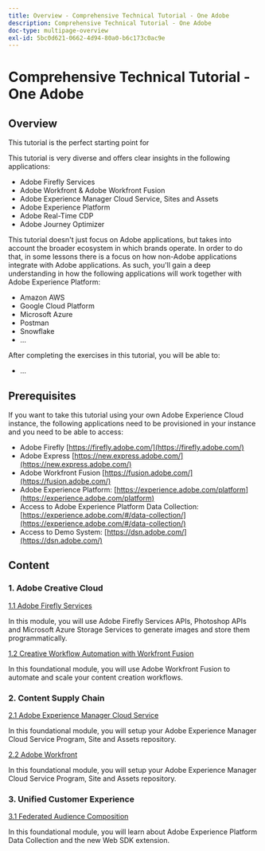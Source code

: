 ```yaml
---
title: Overview - Comprehensive Technical Tutorial - One Adobe
description: Comprehensive Technical Tutorial - One Adobe
doc-type: multipage-overview
exl-id: 5bc0d621-0662-4d94-80a0-b6c173c0ac9e
---
```

# Comprehensive Technical Tutorial - One Adobe

## Overview

This tutorial is the perfect starting point for 

This tutorial is very diverse and offers clear insights in the following applications:

- Adobe Firefly Services
- Adobe Workfront & Adobe Workfront Fusion
- Adobe Experience Manager Cloud Service, Sites and Assets
- Adobe Experience Platform
- Adobe Real-Time CDP
- Adobe Journey Optimizer


This tutorial doesn't just focus on Adobe applications, but takes into account the broader ecosystem in which brands operate. In order to do that, in some lessons there is a focus on how non-Adobe applications integrate with Adobe applications. As such, you'll gain a deep understanding in how the following applications will work together with Adobe Experience Platform:

- Amazon AWS
- Google Cloud Platform
- Microsoft Azure 
- Postman
- Snowflake
- ...

After completing the exercises in this tutorial, you will be able to:

- ...

## Prerequisites

If you want to take this tutorial using your own Adobe Experience Cloud instance, the following applications need to be provisioned in your instance and you need to be able to access:

- Adobe Firefly [https://firefly.adobe.com/](https://firefly.adobe.com/)
- Adobe Express [https://new.express.adobe.com/](https://new.express.adobe.com/)
- Adobe Workfront Fusion [https://fusion.adobe.com/](https://fusion.adobe.com/)
- Adobe Experience Platform: [https://experience.adobe.com/platform](https://experience.adobe.com/platform)
- Access to Adobe Experience Platform Data Collection: [https://experience.adobe.com/#/data-collection/](https://experience.adobe.com/#/data-collection/)
- Access to Demo System: [https://dsn.adobe.com/](https://dsn.adobe.com/)

## Content

### 1. Adobe Creative Cloud

[1.1 Adobe Firefly Services](./modules/creative-cloud/module1.1/firefly-services.md)

In this module, you will use Adobe Firefly Services APIs, Photoshop APIs and Microsoft Azure Storage Services to generate images and store them programmatically.

[1.2 Creative Workflow Automation with Workfront Fusion](./modules/creative-cloud/module1.2/automation.md)

In this foundational module, you will use Adobe Workfront Fusion to automate and scale your content creation workflows.

### 2. Content Supply Chain

[2.1 Adobe Experience Manager Cloud Service](./modules/csc/module2.1/aemcs.md)

In this foundational module, you will setup your Adobe Experience Manager Cloud Service Program, Site and Assets repository.

[2.2 Adobe Workfront](./modules/csc/module2.2/workfront.md)

In this foundational module, you will setup your Adobe Experience Manager Cloud Service Program, Site and Assets repository.

### 3. Unified Customer Experience

[3.1 Federated Audience Composition](./modules/uce/module3.1/fac.md)

In this foundational module, you will learn about Adobe Experience Platform Data Collection and the new Web SDK extension.
